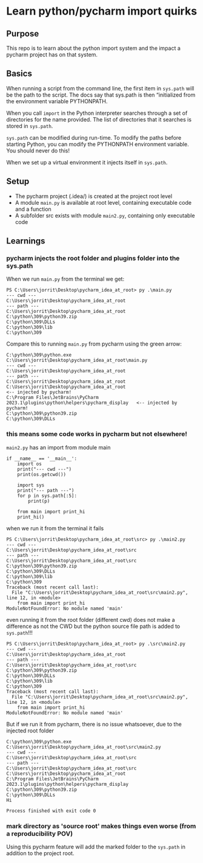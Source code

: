 # Learn python/pycharm import quirks

## Purpose
This repo is to learn about the python import system and the impact a pycharm project has on that system.

## Basics
When running a script from the command line, the first item in `sys.path` will be the path to the script. 
The docs say that sys.path is then “initialized from the environment variable PYTHONPATH.

When you call `import` in the Python interpreter searches through a set of directories for the name provided. 
The list of directories that it searches is stored in `sys.path`.

`sys.path` can be modified during run-time. 
To modify the paths before starting Python, you can modify the PYTHONPATH environment variable.
You should never do this!

When we set up a virtual environment it injects itself in `sys.path`.

## Setup 
* The pycharm project (.idea/) is created at the project root level
* A module `main.py` is available at root level, containing executable code and a function
* A subfolder src exists with module `main2.py`, containing only executable code

## Learnings
### pycharm injects the root folder and plugins folder into the sys.path
When we run `main.py` from the terminal we get:
```
PS C:\Users\jorrit\Desktop\pycharm_idea_at_root> py .\main.py
--- cwd ---
C:\Users\jorrit\Desktop\pycharm_idea_at_root
--- path ---
C:\Users\jorrit\Desktop\pycharm_idea_at_root 
C:\python\309\python39.zip
C:\python\309\DLLs
C:\python\309\lib
C:\python\309
```
Compare this to running `main.py` from pycharm using the green arrow:
```
C:\python\309\python.exe C:\Users\jorrit\Desktop\pycharm_idea_at_root\main.py 
--- cwd ---
C:\Users\jorrit\Desktop\pycharm_idea_at_root
--- path ---
C:\Users\jorrit\Desktop\pycharm_idea_at_root 
C:\Users\jorrit\Desktop\pycharm_idea_at_root                                       <-- injected by pycharm!
C:\Program Files\JetBrains\PyCharm 2023.1\plugins\python\helpers\pycharm_display   <-- injected by pycharm!
C:\python\309\python39.zip
C:\python\309\DLLs
```

### this means some code works in pycharm but not elsewhere!
`main2.py` has an import from module main
```
if __name__ == '__main__':
    import os
    print("--- cwd ---")
    print(os.getcwd())

    import sys
    print("--- path ---")
    for p in sys.path[:5]:
        print(p)

    from main import print_hi
    print_hi()
```
when we run it from the terminal it fails
```
PS C:\Users\jorrit\Desktop\pycharm_idea_at_root\src> py .\main2.py
--- cwd ---
C:\Users\jorrit\Desktop\pycharm_idea_at_root\src
--- path ---
C:\Users\jorrit\Desktop\pycharm_idea_at_root\src
C:\python\309\python39.zip
C:\python\309\DLLs
C:\python\309\lib
C:\python\309
Traceback (most recent call last):
  File "C:\Users\jorrit\Desktop\pycharm_idea_at_root\src\main2.py", line 12, in <module>
    from main import print_hi
ModuleNotFoundError: No module named 'main'
```
even running it from the root folder (different cwd) does not make a difference 
as not the CWD but the python source file path is added to `sys.path`!!!
```
PS C:\Users\jorrit\Desktop\pycharm_idea_at_root> py .\src\main2.py
--- cwd ---
C:\Users\jorrit\Desktop\pycharm_idea_at_root
--- path ---
C:\Users\jorrit\Desktop\pycharm_idea_at_root\src
C:\python\309\python39.zip
C:\python\309\DLLs
C:\python\309\lib
C:\python\309
Traceback (most recent call last):
  File "C:\Users\jorrit\Desktop\pycharm_idea_at_root\src\main2.py", line 12, in <module>
    from main import print_hi
ModuleNotFoundError: No module named 'main'
```
But if we run it from pycharm, there is no issue whatsoever, due to the injected root folder
```
C:\python\309\python.exe C:\Users\jorrit\Desktop\pycharm_idea_at_root\src\main2.py 
--- cwd ---
C:\Users\jorrit\Desktop\pycharm_idea_at_root\src
--- path ---
C:\Users\jorrit\Desktop\pycharm_idea_at_root\src
C:\Users\jorrit\Desktop\pycharm_idea_at_root
C:\Program Files\JetBrains\PyCharm 2023.1\plugins\python\helpers\pycharm_display
C:\python\309\python39.zip
C:\python\309\DLLs
Hi

Process finished with exit code 0
```

### mark directory as 'source root' makes things even worse (from a reproducibility POV)
Using this pycharm feature will add the marked folder to the `sys.path` in addition to the project root. 
